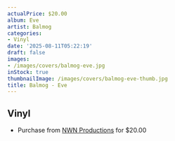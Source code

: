 ```yaml
---
actualPrice: $20.00
album: Eve
artist: Balmog
categories:
- Vinyl
date: '2025-08-11T05:22:19'
draft: false
images:
- /images/covers/balmog-eve.jpg
inStock: true
thumbnailImage: /images/covers/balmog-eve-thumb.jpg
title: Balmog - Eve
---
```


## Vinyl
* Purchase from [NWN Productions](http://shop.nwnprod.com/index.php?route=product/product&path=75&product_id=32178&sort=pd.name&order=ASC) for $20.00

